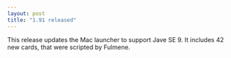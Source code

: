 ```yaml
---
layout: post
title: "1.91 released"
---
```


This release updates the Mac launcher to support Jave SE 9. It includes 42 new
cards, that were scripted by Fulmene.
